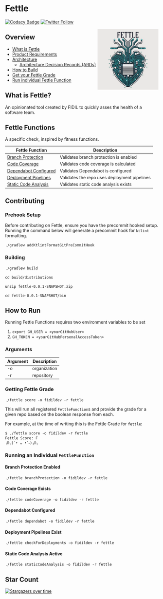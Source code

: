# Fettle

[![Codacy Badge](https://app.codacy.com/project/badge/Grade/4aafbf3194974a0e9097fb536dd05af1)](https://app.codacy.com/gh/fidildev/fettle/dashboard?utm_source=gh&utm_medium=referral&utm_content=&utm_campaign=Badge_grade) [![Twitter Follow](https://img.shields.io/twitter/follow/fidildev?style=social)](https://twitter.com/fidildev)

<img align="right" src="/doc/diagrams/fettle-logo.png" width="200">

## Overview

- [What is Fettle](#what-is-fettle)
- [Product Requirements](./doc/prd.md)
- [Architecture](./doc/architecture.md)
  - [Architecture Decision Records (ARDs)](https://fidildev.github.io/fettle/doc/adr/index.html)
- [How to Build](#building)
- [Get your Fettle Grade](#getting-fettle-grade)
- [Run individual Fettle Function](#running-an-individual-fettlefunction)

## What is Fettle?

An opinionated tool created by FIDIL to quickly asses the health of a software team.

## Fettle Functions

A specific check, inspired by fitness functions.

| Fettle Function                                      | Description                                  |
|------------------------------------------------------|----------------------------------------------|
| [Branch Protection](#branch-protection-enabled)      | Validates branch protection is enabled       |
| [Code Coverage](#code-coverage-exists)               | Validates code coverage is calculated        |
| [Dependabot Configured](#dependabot-configured)      | Validates Dependabot is configured           |
| [Deployment Pipelines](#deployment-pipelines-exist)  | Validates the repo uses deployment pipelines |
| [Static Code Analysis](#static-code-analysis-active) | Validates static code analysis exists        |

## Contributing

### Prehook Setup

Before contributing on Fettle, ensure you have the precommit hooked setup. Running the command below will generate a precommit hook for `ktlint` formatting.

```shell
./gradlew addKtlintFormatGitPreCommitHook
```

### Building

```shell
./gradlew build
```

```shell
cd build/distributions
```

```shell
unzip fettle-0.0.1-SNAPSHOT.zip
```

```shell
cd fettle-0.0.1-SNAPSHOT/bin
```

## How to Run

Running Fettle Functions requires two environment variables to be set

1. `export GH_USER = <yourGitHubUser>`
1. `GH_TOKEN = <yourGitHubPersonalAccessToken>`

### Arguments

| Argument | Description  |
|----------|--------------|
| -o       | organization |
| -r       | repository   |

### Getting Fettle Grade

```shell
./fettle score -o fidildev -r fettle
```

This will run all registered `FettleFunction`s and provide the grade for a given repo based on the boolean response from
each.

For example, at the time of writing this is the Fettle Grade for `fettle`:

```shell
$ ./fettle score -o fidildev -r fettle
Fettle Score: F
╭ᥥ╮(´• ᴗ •`˵)╭ᥥ╮
```

### Running an Individual `FettleFunction`

#### Branch Protection Enabled

```shell
./fettle branchProtection -o fidildev -r fettle
```

#### Code Coverage Exists

```shell
./fettle codeCoverage -o fidildev -r fettle
```

#### Dependabot Configured

```shell
./fettle dependabot -o fidildev -r fettle
```

#### Deployment Pipelines Exist

```shell
./fettle checkForDeployments -o fidildev -r fettle
```

#### Static Code Analysis Active

```shell
./fettle staticCodeAnalysis -o fidildev -r fettle
```

## Star Count

[![Stargazers over time](https://starchart.cc/fidildev/fettle.svg)](https://starchart.cc/fidildev/fettle)
